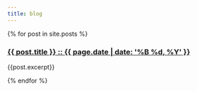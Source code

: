 ```yaml
---
title: blog
---
```

<div>
{% for post in site.posts %}
      <div>
      <a href="{{ post.url }}">
      <h3 class="major">{{ post.title }} :: {{ page.date | date: '%B %d, %Y' }}</h3>
      </a>
      <p>{{post.excerpt}}</p>
      </div>
{% endfor %}
</div>
